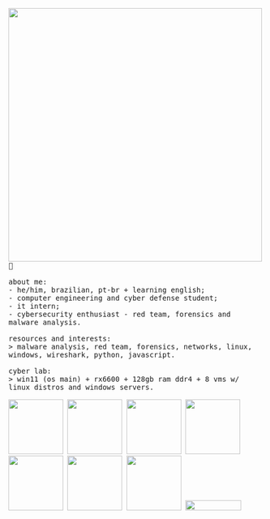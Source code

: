 <p float="left">
 <img src="https://i.imgur.com/XNTrjOd.jpeg" width="500" align="left">
  <p float="left">
    <samp>
     <br>
     <br>
      🥸
      <br>
      <br>
      about me:<br>
             - he/him, brazilian, pt-br + learning english;<br>
             - computer engineering and cyber defense student;<br>
             - it intern;<br>
             - cybersecurity enthusiast - red team, forensics and malware analysis.<br>
      <br>
      resources and interests:<br>
          > malware analysis, red team, forensics, networks, linux, windows, wireshark, python, javascript.
      <br>
      <br>
      cyber lab:<br>
        > win11 (os main) + rx6600 + 128gb ram ddr4 + 8 vms w/ linux distros and windows servers.
      <br>
     <br>
     <img src="https://img.shields.io/badge/-Kali%20Linux-%23557C94?style=for-the-badge&logo=kalilinux&logoColor=white" width="108">
     <img src="https://img.shields.io/badge/-Wireshark-%231679A7?style=for-the-badge&logo=wireshark&logoColor=white" width="108">
     <img src="https://img.shields.io/badge/-TryHackMe-%23212C42?style=for-the-badge&logo=tryhackme&logoColor=white" width="108">
     <img src="https://img.shields.io/badge/-HackTheBox-%239FEF00?style=for-the-badge&logo=hackthebox&logoColor=white" width="108">
     <img src="https://img.shields.io/badge/-Bugcrowd-%23F26822?style=for-the-badge&logo=bugcrowd&logoColor=white" width="108">
     <img src="https://img.shields.io/badge/-HackerOne-%23494649?style=for-the-badge&logo=hackerone&logoColor=white" width="108">
     <img src="https://img.shields.io/badge/-Hackaday-%231A1A1A?style=for-the-badge&logo=hackaday&logoColor=white" width="108">
       <a href="https://github.com/antonkomarev/github-profile-views-counter">
    <img src="https://komarev.com/ghpvc/?username=gabrielftanaka" width="110" height="20em">
    </samp>
  </p>
</p>
